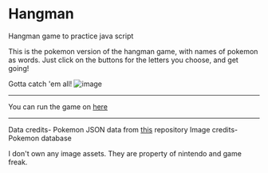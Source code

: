 # Hangman
Hangman game to practice java script

This is the pokemon version of the hangman game, with names of pokemon as words. Just click on the buttons for the letters you choose, and get going!

Gotta catch 'em all!
![image](https://user-images.githubusercontent.com/83284294/132115615-9c5ff689-1aab-440a-a636-a6d5595008b7.png)

____
You can run the game on [here](https://raw.githack.com/Aatmaj-Zephyr/Hangman/main/src/Hangman.html)

_____
Data credits- Pokemon JSON data from [this](https://github.com/sindresorhus/pokemon/blob/239d7bb9de383321f61dcea59cdf2a3034a343ba/data/en.json) repository
Image credits- Pokemon database


I don't own any image assets. They are property of nintendo and game freak.
